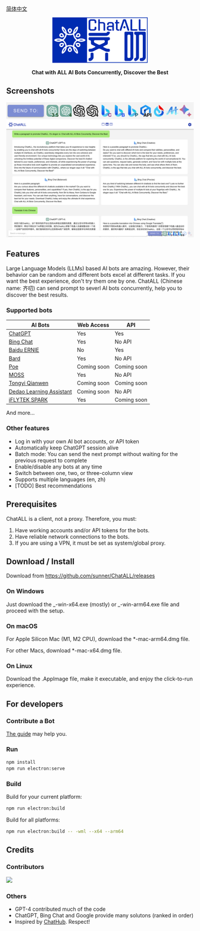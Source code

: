 [简体中文](README_ZH-CN.md)

<div align="center">
   <img src="src/assets/logo-cover.png" width=256></img>
   <p><strong>Chat with ALL AI Bots Concurrently, Discover the Best</strong></p>
</div>

## Screenshots

![Screenshot](screenshots/screenshot-2.png?raw=true)
![Screenshot](screenshots/screenshot-1.png?raw=true)

## Features

Large Language Models (LLMs) based AI bots are amazing. However, their behavior can be random and different bots excel at different tasks. If you want the best experience, don't try them one by one. ChatALL (Chinese name: 齐叨) can send prompt to severl AI bots concurrently, help you to discover the best results.

### Supported bots

| AI Bots                                          | Web Access  | API         |
| ------------------------------------------------ | ----------- | ----------- |
| [ChatGPT](https://chat.openai.com)               | Yes         | Yes         |
| [Bing Chat](https://www.bing.com/new)            | Yes         | No API      |
| [Baidu ERNIE](https://yiyan.baidu.com/)          | No          | Yes         |
| [Bard](https://bard.google.com/)                 | Yes         | No API      |
| [Poe](https://poe.com/)                          | Coming soon | Coming soon |
| [MOSS](https://moss.fastnlp.top/)                | Yes         | No API      |
| [Tongyi Qianwen](http://tongyi.aliyun.com/)      | Coming soon | Coming soon |
| [Dedao Learning Assistant](https://ai.dedao.cn/) | Coming soon | No API      |
| [iFLYTEK SPARK](http://xinghuo.xfyun.cn/)        | Yes         | Coming soon |

And more...

### Other features

- Log in with your own AI bot accounts, or API token
- Automatically keep ChatGPT session alive
- Batch mode: You can send the next prompt without waiting for the previous request to complete
- Enable/disable any bots at any time
- Switch between one, two, or three-column view
- Supports multiple languages (en, zh)
- [TODO] Best recommendations

## Prerequisites

ChatALL is a client, not a proxy. Therefore, you must:

1. Have working accounts and/or API tokens for the bots.
2. Have reliable network connections to the bots.
3. If you are using a VPN, it must be set as system/global proxy.

## Download / Install

Download from https://github.com/sunner/ChatALL/releases

### On Windows

Just download the _-win-x64.exe (mostly) or _-win-arm64.exe file and proceed with the setup.

### On macOS

For Apple Silicon Mac (M1, M2 CPU), download the \*-mac-arm64.dmg file.

For other Macs, download \*-mac-x64.dmg file.

### On Linux

Download the .AppImage file, make it executable, and enjoy the click-to-run experience.

## For developers

### Contribute a Bot

[The guide](https://github.com/sunner/ChatALL/wiki/%E5%A6%82%E4%BD%95%E6%B7%BB%E5%8A%A0%E4%B8%80%E4%B8%AA%E6%96%B0%E7%9A%84-AI-%E5%AF%B9%E8%AF%9D%E6%9C%BA%E5%99%A8%E4%BA%BA) may help you.

### Run

```bash
npm install
npm run electron:serve
```

### Build

Build for your current platform:

```bash
npm run electron:build
```

Build for all platforms:

```bash
npm run electron:build -- -wml --x64 --arm64
```

## Credits

### Contributors

<a href="https://github.com/sunner/ChatALL/graphs/contributors">
  <img src="https://contrib.rocks/image?repo=sunner/ChatALL" />
</a>

### Others

- GPT-4 contributed much of the code
- ChatGPT, Bing Chat and Google provide many solutons (ranked in order)
- Inspired by [ChatHub](https://github.com/chathub-dev/chathub). Respect!
